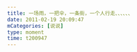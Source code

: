```yaml
---
title: 一场雨，一把伞，一条街，一个人行走、、、、、、
date: 2011-02-19 20:09:47
mCategories: [说说]
type: moment
time: t200947
---
```


